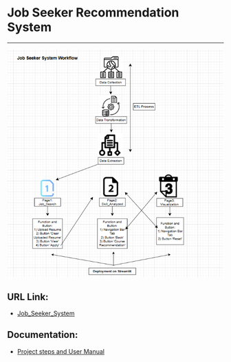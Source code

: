 # Job Seeker Recommendation System
---
![Main Image](https://github.com/Zhiweikau/Job-Seeker-System/blob/main/Job%20Seeker%20System%20Workflow.png)

## URL Link:
- [Job_Seeker_System](https://job-seeker-system-ef56arkxgtf5kqf5niegjn.streamlit.app/)

## Documentation:
- [Project steps and User Manual](https://github.com/Zhiweikau/Job-Seeker-System/blob/main/Job%20Seeker%20System%20Documentation.pdf)
